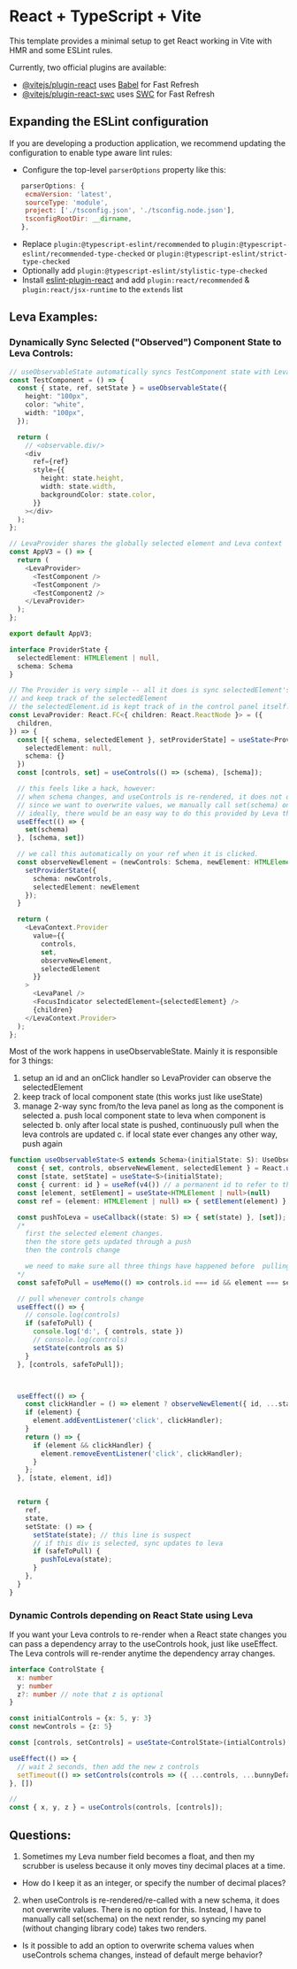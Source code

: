 # React + TypeScript + Vite

This template provides a minimal setup to get React working in Vite with HMR and some ESLint rules.

Currently, two official plugins are available:

- [@vitejs/plugin-react](https://github.com/vitejs/vite-plugin-react/blob/main/packages/plugin-react/README.md) uses [Babel](https://babeljs.io/) for Fast Refresh
- [@vitejs/plugin-react-swc](https://github.com/vitejs/vite-plugin-react-swc) uses [SWC](https://swc.rs/) for Fast Refresh

## Expanding the ESLint configuration

If you are developing a production application, we recommend updating the configuration to enable type aware lint rules:

- Configure the top-level `parserOptions` property like this:

```js
   parserOptions: {
    ecmaVersion: 'latest',
    sourceType: 'module',
    project: ['./tsconfig.json', './tsconfig.node.json'],
    tsconfigRootDir: __dirname,
   },
```

- Replace `plugin:@typescript-eslint/recommended` to `plugin:@typescript-eslint/recommended-type-checked` or `plugin:@typescript-eslint/strict-type-checked`
- Optionally add `plugin:@typescript-eslint/stylistic-type-checked`
- Install [eslint-plugin-react](https://github.com/jsx-eslint/eslint-plugin-react) and add `plugin:react/recommended` & `plugin:react/jsx-runtime` to the `extends` list



## Leva Examples:


### Dynamically Sync Selected ("Observed") Component State to Leva Controls:

```ts
// useObservableState automatically syncs TestComponent state with Leva, when selected.
const TestComponent = () => {
  const { state, ref, setState } = useObservableState({
    height: "100px",
    color: "white",
    width: "100px",
  });

  return (
    // <observable.div/>
    <div
      ref={ref}
      style={{
        height: state.height,
        width: state.width,
        backgroundColor: state.color,
      }}
    ></div>
  );
};
```

```ts
// LevaProvider shares the globally selected element and Leva context 
const AppV3 = () => {
  return (
    <LevaProvider>
      <TestComponent />
      <TestComponent />
      <TestComponent2 />
    </LevaProvider>
  );
};

export default AppV3;
```

```ts
interface ProviderState {
  selectedElement: HTMLElement | null,
  schema: Schema
}

// The Provider is very simple -- all it does is sync selectedElement's state to Leva panel's control schema
// and keep track of the selectedElement
// the selectedElement.id is kept track of in the control panel itself.
const LevaProvider: React.FC<{ children: React.ReactNode }> = ({
  children,
}) => {
  const [{ schema, selectedElement }, setProviderState] = useState<ProviderState>({
    selectedElement: null,
    schema: {}
  })
  const [controls, set] = useControls(() => (schema), [schema]);

  // this feels like a hack, however:
  // when schema changes, and useControls is re-rendered, it does not overwrite values
  // since we want to overwrite values, we manually call set(schema) on the next render
  // ideally, there would be an easy way to do this provided by Leva that doesn't take 2 renders.
  useEffect(() => {
    set(schema)
  }, [schema, set])

  // we call this automatically on your ref when it is clicked.
  const observeNewElement = (newControls: Schema, newElement: HTMLElement) => {
    setProviderState({
      schema: newControls,
      selectedElement: newElement
    });
  }

  return (
    <LevaContext.Provider
      value={{
        controls,
        set,
        observeNewElement,
        selectedElement
      }}
    >
      <LevaPanel />
      <FocusIndicator selectedElement={selectedElement} />
      {children}
    </LevaContext.Provider>
  );
};
```

Most of the work happens in useObservableState. Mainly it is responsible for 3 things:
1. setup an id and an onClick handler so LevaProvider can observe the selectedElement
2. keep track of local component state (this works just like useState)
3. manage 2-way sync from/to the leva panel as long as the component is selected
  a. push local component state to leva when component is selected
  b. only after local state is pushed, continuously pull when the leva controls are updated
  c. if local state ever changes any other way, push again
```ts
function useObservableState<S extends Schema>(initialState: S): UseObservableState<S> {
  const { set, controls, observeNewElement, selectedElement } = React.useContext(LevaContext);
  const [state, setState] = useState<S>(initialState);
  const { current: id } = useRef(v4()) // a permanent id to refer to this element
  const [element, setElement] = useState<HTMLElement | null>(null)
  const ref = (element: HTMLElement | null) => { setElement(element) }

  const pushToLeva = useCallback((state: S) => { set(state) }, [set]);
  /*
    first the selected element changes. 
    then the store gets updated through a push
    then the controls change

    we need to make sure all three things have happened before  pulling
  */
  const safeToPull = useMemo(() => controls.id === id && element === selectedElement, [element, selectedElement, controls.id, id])

  // pull whenever controls change
  useEffect(() => {
    // console.log(controls)
    if (safeToPull) {
      console.log('d:', { controls, state })
      // console.log(controls)
      setState(controls as S)
    }
  }, [controls, safeToPull]);



  useEffect(() => {
    const clickHandler = () => element ? observeNewElement({ id, ...state }, element) : undefined
    if (element) {
      element.addEventListener('click', clickHandler);
    }
    return () => {
      if (element && clickHandler) {
        element.removeEventListener('click', clickHandler);
      }
    };
  }, [state, element, id])


  return {
    ref,
    state,
    setState: () => {
      setState(state); // this line is suspect
      // if this div is selected, sync updates to leva
      if (safeToPull) {
        pushToLeva(state);
      }
    },
  }
}
```


### Dynamic Controls depending on React State using Leva
If you want your Leva controls to re-render when a React state changes
you can pass a dependency array to the useControls hook, just like useEffect.
The Leva controls will re-render anytime the dependency array changes.

```ts
interface ControlState {
  x: number
  y: number
  z?: number // note that z is optional
}

const initialControls = {x: 5, y: 3}
const newControls = {z: 5}

const [controls, setControls] = useState<ControlState>(intialControls)

useEffect(() => {
  // wait 2 seconds, then add the new z controls
  setTimeout(() => setControls(controls => ({ ...controls, ...bunnyDefaults })), 2000)
}, []) 

// 
const { x, y, z } = useControls(controls, [controls]);
```

## Questions:

1. Sometimes my Leva number field becomes a float, and then my scrubber is useless because it only moves tiny decimal places at a time.
  - How do I keep it as an integer, or specify the number of decimal places?
2. when useControls is re-rendered/re-called with a new schema, it does not overwrite values. There is no option for this.
Instead, I have to manually call set(schema) on the next render, so syncing my panel (without changing library code) takes two renders.
  - Is it possible to add an option to overwrite schema values when useControls schema changes, instead of default merge behavior?